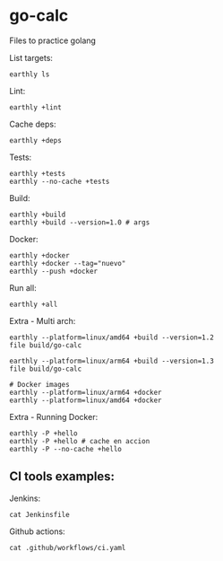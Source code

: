 # go-calc
Files to practice golang

List targets:
```
earthly ls
```

Lint:
```
earthly +lint
```

Cache deps:
```
earthly +deps
```

Tests:
```
earthly +tests
earthly --no-cache +tests
```

Build:
```
earthly +build
earthly +build --version=1.0 # args
```


Docker:
```
earthly +docker
earthly +docker --tag="nuevo"
earthly --push +docker
```

Run all:
```
earthly +all
```

Extra - Multi arch:
```
earthly --platform=linux/amd64 +build --version=1.2
file build/go-calc

earthly --platform=linux/arm64 +build --version=1.3
file build/go-calc

# Docker images
earthly --platform=linux/arm64 +docker
earthly --platform=linux/amd64 +docker
```

Extra - Running Docker:
```
earthly -P +hello
earthly -P +hello # cache en accion
earthly -P --no-cache +hello
```

## CI tools examples:
Jenkins:
```
cat Jenkinsfile
```

Github actions:
```
cat .github/workflows/ci.yaml
```
